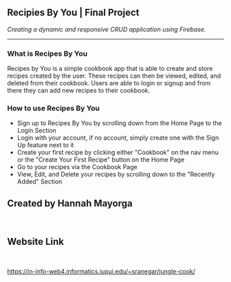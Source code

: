 ## Recipies By You | Final Project 
_Creating a dynamic and responsive CRUD application using Firebase._

 <hr>
 
### What is Recipes By You
Recipes by You is a simple cookbook app that is able to create and store recipes created by the user. These recipes can then be viewed, edited, and deleted from their cookbook. Users are able to login or signup and from there they can add new recipes to their cookbook. 

### How to use Recipes By You
- Sign up to Recipes By You by scrolling down from the Home Page to the Login Section
- Login with your account, if no account, simply create one with the Sign Up feature next to it
- Create your first recipe by clicking either "Cookbook" on the nav menu or the "Create Your First Recipe" button on the Home Page
- Go to your recipes via the Cookbook Page
- View, Edit, and Delete your recipes by scrolling down to the "Recently Added" Section

## Created by Hannah Mayorga

<br>

## Website Link

 
<br>

https://in-info-web4.informatics.iupui.edu/~sranegar/jungle-cook/ 
 
